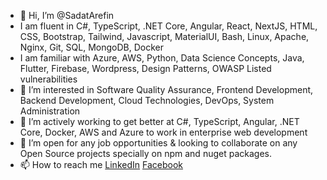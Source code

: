 - 👋 Hi, I’m @SadatArefin
- I am fluent in C#, TypeScript, .NET Core, Angular, React, NextJS, HTML, CSS, Bootstrap, Tailwind, Javascript, MaterialUI, Bash, Linux, Apache, Nginx, Git, SQL, MongoDB, Docker
- I am familiar with Azure, AWS, Python, Data Science Concepts, Java, Flutter, Firebase, Wordpress, Design Patterns, OWASP Listed vulnerabilities
- 👀 I’m interested in Software Quality Assurance, Frontend Development, Backend Development, Cloud Technologies, DevOps, System Administration
- 🌱 I’m actively working to get better at C#, TypeScript, Angular, .NET Core, Docker, AWS and Azure to work in enterprise web development
- 💞️ I’m open for any job opportunities & looking to collaborate on any Open Source projects specially on npm and nuget packages.
- 📫 How to reach me [LinkedIn](https://www.linkedin.com/in/sadat-arefin-rafat/) [Facebook](https://www.facebook.com/sadat.arefin.dev)

<!---
SadatArefin/SadatArefin is a ✨ special ✨ repository because its `README.md` (this file) appears on your GitHub profile.
You can click the Preview link to take a look at your changes.
--->
